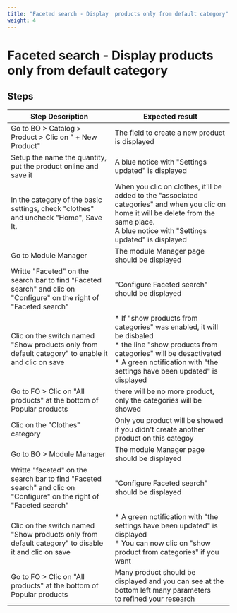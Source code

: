 ```yaml
---
title: "Faceted search - Display  products only from default category"
weight: 4
---
```


# Faceted search - Display  products only from default category
## Steps
| Step Description | Expected result |
| ----- | ----- |
| Go to BO > Catalog > Product > Clic on " + New Product" | The field to create a new product is displayed |
| Setup the name the quantity, put the product online and save it | A blue notice with "Settings updated" is displayed |
| In the category of the basic settings, check "clothes" and uncheck "Home", Save It. | When you clic on clothes, it'll be added to the "associated categories" and when you clic on home it will be delete from the same place.<br>A blue notice with "Settings updated" is displayed |
| Go to Module Manager | The module Manager page should be displayed |
| Writte "Faceted" on the search bar to find "Faceted search" and clic on "Configure" on the right of "Faceted search" | "Configure Faceted search" should be displayed |
| Clic on the switch named "Show products only from default category" to enable it and clic on save | * If "show products from categories" was enabled, it will be disbaled <br> * the line "show products from categories" will be desactivated <br> * A green notification with "the settings have been updated" is displayed |
| Go to FO > Clic on "All products" at the bottom of Popular products | there will be no more product, only the categories will be showed |
| Clic on the "Clothes" category | Only you product will be showed if you didn't create another product on this categoy |
| Go to BO > Module Manager | The module Manager page should be displayed |
| Writte "faceted" on the search bar to find "Faceted search" and clic on "Configure" on the right of "Faceted search" | "Configure Faceted search" should be displayed |
| Clic on the switch named "Show products only from default category" to disable it and clic on save | * A green notification with "the settings have been updated" is displayed<br> * You can now clic on "show product from categories" if you want |
| Go to FO > Clic on "All products" at the bottom of Popular products | Many product should be displayed and you can see at the bottom left many parameters to refined your research |
